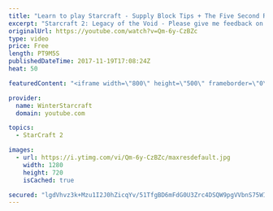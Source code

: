 ```yaml
---
title: "Learn to play Starcraft - Supply Block Tips + The Five Second Rule (Basic Guide & Tutorial)"
excerpt: "Starcraft 2: Legacy of the Void - Please give me feedback on this general video style/commentary, hopefully it helps you guys out!  Can very easily make more on different concepts if it is the right direction!  Sc2ReplayStats - http://www.sc2replaystats.com"
originalUrl: https://youtube.com/watch?v=Qm-6y-CzBZc
type: video
price: Free
length: PT9M5S
publishedDateTime: 2017-11-19T17:08:24Z
heat: 50

featuredContent: "<iframe width=\"800\" height=\"500\" frameborder=\"0\" src=\"https://www.youtube.com/embed/Qm-6y-CzBZc\" allow=\"accelerometer; autoplay; encrypted-media; gyroscope; picture-in-picture\" allowfullscreen></iframe>"

provider:
  name: WinterStarcraft
  domain: youtube.com

topics:
  - StarCraft 2

images:
  - url: https://i.ytimg.com/vi/Qm-6y-CzBZc/maxresdefault.jpg
    width: 1280
    height: 720
    isCached: true

secured: "lgdVhvz3k+Mzu1I2J0hZicqYv/51TfgBD6mFdG0U3Zrc4DSQW9pgVVbnS75WI/vbYOuTCaIpHcn9UBmA7t5d8nmFaXTvhOwXDFXh5m3HHOGYH/5UsVrkQZqWvlr/Ct9JD3H6I6ZqdSswHPtSDcmhiPfNfFlYeFzq4ubww7fQgC+ZcP9I535HbjRul4rIBrMV/2oWp+U851LnT2CaqYVOPHZjP4BbQkkuLND5/wYGL5VwnhZlAmZAkItgtq/w8oO9pyJaL46/iwSm9FS8pkm8dcuQmxelu8vqVFDhMOkkNeo8h1uuB8OHHLJIlAWyITouIJEI/LsruH2qJaVr8R6wvrfCRZEMsMmEV15htXG99gJYR+ckgNOo5TmPaOlgNupUYVdhZ63ZzL4P8IQLQsvfaDNRGwHZ/+sQ4RFhuXNHpmY=;lnk4xEJxSpoiClG1QcAhMA=="
---
```


